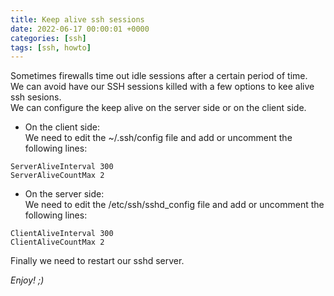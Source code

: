 ```yaml
---
title: Keep alive ssh sessions
date: 2022-06-17 00:00:01 +0000
categories: [ssh]
tags: [ssh, howto]
---
```


Sometimes firewalls time out idle sessions after a certain period of time.  
We can avoid have our SSH sessions killed with a few options to kee alive ssh sesions.  
We can configure the keep alive on the server side or on the client side.  

* On the client side:  
We need to edit the ~/.ssh/config file and add or uncomment the following lines:

```shell
ServerAliveInterval 300
ServerAliveCountMax 2
```

* On the server side:  
We need to edit the /etc/ssh/sshd_config file and add or uncomment the following lines:

```shell
ClientAliveInterval 300
ClientAliveCountMax 2
```

Finally we need to restart our sshd server.

_Enjoy! ;)_
